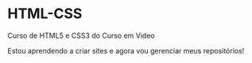 # HTML-CSS
 Curso de HTML5 e CSS3 do Curso em Video

 Estou aprendendo a criar sites e agora vou gerenciar meus repositórios!
